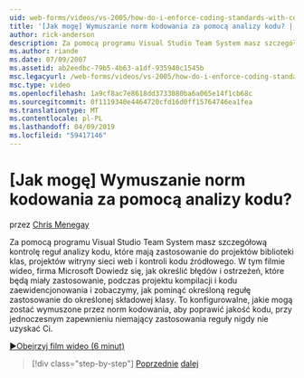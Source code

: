```yaml
---
uid: web-forms/videos/vs-2005/how-do-i-enforce-coding-standards-with-code-analysis
title: '[Jak mogę] Wymuszanie norm kodowania za pomocą analizy kodu? | Microsoft Docs'
author: rick-anderson
description: Za pomocą programu Visual Studio Team System masz szczegółową kontrolę reguł analizy kodu, które mają zastosowanie do projektów biblioteki klas, projektów witryny sieci web i co kodu źródłowego...
ms.author: riande
ms.date: 07/09/2007
ms.assetid: ab2eedbc-79b5-4b63-a1df-935940c1545b
msc.legacyurl: /web-forms/videos/vs-2005/how-do-i-enforce-coding-standards-with-code-analysis
msc.type: video
ms.openlocfilehash: 1a9cf8ac7e8618dd3733080ba6a065e14f1cb68c
ms.sourcegitcommit: 0f1119340e4464720cfd16d0ff15764746ea1fea
ms.translationtype: MT
ms.contentlocale: pl-PL
ms.lasthandoff: 04/09/2019
ms.locfileid: "59417146"
---
```

# <a name="how-do-i-enforce-coding-standards-with-code-analysis"></a>[Jak mogę] Wymuszanie norm kodowania za pomocą analizy kodu?

przez [Chris Menegay](https://twitter.com/CMenegay)

Za pomocą programu Visual Studio Team System masz szczegółową kontrolę reguł analizy kodu, które mają zastosowanie do projektów biblioteki klas, projektów witryny sieci web i kontroli kodu źródłowego. W tym filmie wideo, firma Microsoft Dowiedz się, jak określić błędów i ostrzeżeń, które będą miały zastosowanie, podczas projektu kompilacji i kodu zaewidencjonowania i zobaczymy, jak pominąć określoną regułę zastosowanie do określonej składowej klasy. To konfigurowalne, jakie mogą zostać wymuszone przez norm kodowania, aby poprawić jakość kodu, przy jednoczesnym zapewnieniu niemający zastosowania reguły nigdy nie uzyskać Ci.

[&#9654;Obejrzyj film wideo (6 minut)](https://channel9.msdn.com/Blogs/ASP-NET-Site-Videos/how-do-i-enforce-coding-standards-with-code-analysis)

> [!div class="step-by-step"]
> [Poprzednie](how-do-i-set-up-distributed-load-testing-for-high-volume-tests.md)
> [dalej](how-do-i-use-generic-tests.md)
